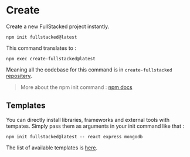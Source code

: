 # Create

Create a new FullStacked project instantly.

```shell
npm init fullstacked@latest
```

This command translates to :

```shell
npm exec create-fullstacked@latest
```

Meaning all the codebase for this command is in `create-fullstacked` [repositery](https://github.com/cplepage/create-fullstacked). 

> More about the npm init command : [npm docs](https://docs.npmjs.com/cli/v9/commands/npm-init#description)

## Templates

You can directly install libraries, frameworks and external tools with tempates. Simply pass them as arguments in your init command like that :

```shell
npm init fullstacked@latest -- react express mongodb
```

The list of available templates is [here](https://github.com/cplepage/create-fullstacked/tree/main/templates).
